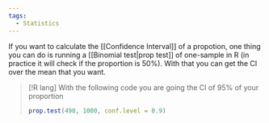 ```yaml
---
tags:
  - Statistics
---
```

If you want to calculate the [[Confidence Interval]] of a propotion, one thing you can do is running a [[Binomial test|prop test]] of one-sample in R (in practice it will check if the proportion is 50%). With that you can get the CI over the mean that you want.

>[!R lang]
>With the following code you are going the CI of 95% of your proportion
>```R
>prop.test(490, 1000, conf.level = 0.9)
>```